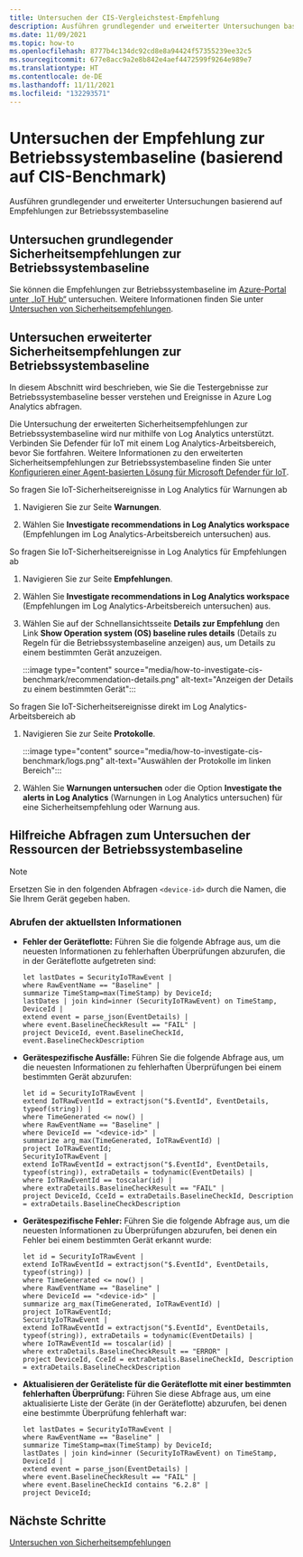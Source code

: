 ```yaml
---
title: Untersuchen der CIS-Vergleichstest-Empfehlung
description: Ausführen grundlegender und erweiterter Untersuchungen basierend auf Empfehlungen zur Betriebssystembaseline
ms.date: 11/09/2021
ms.topic: how-to
ms.openlocfilehash: 8777b4c134dc92cd8e8a94424f57355239ee32c5
ms.sourcegitcommit: 677e8acc9a2e8b842e4aef4472599f9264e989e7
ms.translationtype: HT
ms.contentlocale: de-DE
ms.lasthandoff: 11/11/2021
ms.locfileid: "132293571"
---
```

# <a name="investigate-os-baseline-based-on-cis-benchmark-recommendation"></a>Untersuchen der Empfehlung zur Betriebssystembaseline (basierend auf CIS-Benchmark)

Ausführen grundlegender und erweiterter Untersuchungen basierend auf Empfehlungen zur Betriebssystembaseline

## <a name="basic-os-baseline-security-recommendation-investigation"></a>Untersuchen grundlegender Sicherheitsempfehlungen zur Betriebssystembaseline  

Sie können die Empfehlungen zur Betriebssystembaseline im [Azure-Portal unter „IoT Hub“](https://portal.azure.com/#blade/Microsoft_Azure_IoT_Defender/IoTDefenderDashboard/Getting_Started) untersuchen. Weitere Informationen finden Sie unter [Untersuchen von Sicherheitsempfehlungen](quickstart-investigate-security-recommendations.md).

## <a name="advanced-os-baseline-security-recommendation-investigation"></a>Untersuchen erweiterter Sicherheitsempfehlungen zur Betriebssystembaseline  

In diesem Abschnitt wird beschrieben, wie Sie die Testergebnisse zur Betriebssystembaseline besser verstehen und Ereignisse in Azure Log Analytics abfragen.  

Die Untersuchung der erweiterten Sicherheitsempfehlungen zur Betriebssystembaseline wird nur mithilfe von Log Analytics unterstützt. Verbinden Sie Defender für IoT mit einem Log Analytics-Arbeitsbereich, bevor Sie fortfahren. Weitere Informationen zu den erweiterten Sicherheitsempfehlungen zur Betriebssystembaseline finden Sie unter [Konfigurieren einer Agent-basierten Lösung für Microsoft Defender für IoT](how-to-configure-agent-based-solution.md).

So fragen Sie IoT-Sicherheitsereignisse in Log Analytics für Warnungen ab

1. Navigieren Sie zur Seite **Warnungen**.

1. Wählen Sie **Investigate recommendations in Log Analytics workspace** (Empfehlungen im Log Analytics-Arbeitsbereich untersuchen) aus.

So fragen Sie IoT-Sicherheitsereignisse in Log Analytics für Empfehlungen ab

1. Navigieren Sie zur Seite **Empfehlungen**.

1. Wählen Sie **Investigate recommendations in Log Analytics workspace** (Empfehlungen im Log Analytics-Arbeitsbereich untersuchen) aus.

1. Wählen Sie auf der Schnellansichtsseite **Details zur Empfehlung** den Link **Show Operation system (OS) baseline rules details** (Details zu Regeln für die Betriebssystembaseline anzeigen) aus, um Details zu einem bestimmten Gerät anzuzeigen.

   :::image type="content" source="media/how-to-investigate-cis-benchmark/recommendation-details.png" alt-text="Anzeigen der Details zu einem bestimmten Gerät":::

So fragen Sie IoT-Sicherheitsereignisse direkt im Log Analytics-Arbeitsbereich ab

1. Navigieren Sie zur Seite **Protokolle**.

    :::image type="content" source="media/how-to-investigate-cis-benchmark/logs.png" alt-text="Auswählen der Protokolle im linken Bereich":::

1. Wählen Sie **Warnungen untersuchen** oder die Option **Investigate the alerts in Log Analytics** (Warnungen in Log Analytics untersuchen) für eine Sicherheitsempfehlung oder Warnung aus.

## <a name="useful-queries-to-investigate-the-os-baseline-resources"></a>Hilfreiche Abfragen zum Untersuchen der Ressourcen der Betriebssystembaseline

> [!Note]
> Ersetzen Sie in den folgenden Abfragen `<device-id>` durch die Namen, die Sie Ihrem Gerät gegeben haben.

### <a name="retrieve-the-latest-information"></a>Abrufen der aktuellsten Informationen

- **Fehler der Geräteflotte:** Führen Sie die folgende Abfrage aus, um die neuesten Informationen zu fehlerhaften Überprüfungen abzurufen, die in der Geräteflotte aufgetreten sind:

    ```kusto
    let lastDates = SecurityIoTRawEvent |
    where RawEventName == "Baseline" |
    summarize TimeStamp=max(TimeStamp) by DeviceId;
    lastDates | join kind=inner (SecurityIoTRawEvent) on TimeStamp, DeviceId |
    extend event = parse_json(EventDetails) |
    where event.BaselineCheckResult == "FAIL" |
    project DeviceId, event.BaselineCheckId, event.BaselineCheckDescription
    ```

- **Gerätespezifische Ausfälle:** Führen Sie die folgende Abfrage aus, um die neuesten Informationen zu fehlerhaften Überprüfungen bei einem bestimmten Gerät abzurufen:  

    ```kusto
    let id = SecurityIoTRawEvent | 
    extend IoTRawEventId = extractjson("$.EventId", EventDetails, typeof(string)) |
    where TimeGenerated <= now() |
    where RawEventName == "Baseline" |
    where DeviceId == "<device-id>" |
    summarize arg_max(TimeGenerated, IoTRawEventId) |
    project IoTRawEventId;
    SecurityIoTRawEvent |
    extend IoTRawEventId = extractjson("$.EventId", EventDetails, typeof(string)), extraDetails = todynamic(EventDetails) |
    where IoTRawEventId == toscalar(id) |
    where extraDetails.BaselineCheckResult == "FAIL" |
    project DeviceId, CceId = extraDetails.BaselineCheckId, Description = extraDetails.BaselineCheckDescription
    ```

- **Gerätespezifische Fehler:** Führen Sie die folgende Abfrage aus, um die neuesten Informationen zu Überprüfungen abzurufen, bei denen ein Fehler bei einem bestimmten Gerät erkannt wurde:

    ```kusto
    let id = SecurityIoTRawEvent |
    extend IoTRawEventId = extractjson("$.EventId", EventDetails, typeof(string)) |
    where TimeGenerated <= now() |
    where RawEventName == "Baseline" |
    where DeviceId == "<device-id>" |
    summarize arg_max(TimeGenerated, IoTRawEventId) |
    project IoTRawEventId;
    SecurityIoTRawEvent |
    extend IoTRawEventId = extractjson("$.EventId", EventDetails, typeof(string)), extraDetails = todynamic(EventDetails) |
    where IoTRawEventId == toscalar(id) |
    where extraDetails.BaselineCheckResult == "ERROR" |
    project DeviceId, CceId = extraDetails.BaselineCheckId, Description = extraDetails.BaselineCheckDescription
    ```

- **Aktualisieren der Geräteliste für die Geräteflotte mit einer bestimmten fehlerhaften Überprüfung:** Führen Sie diese Abfrage aus, um eine aktualisierte Liste der Geräte (in der Geräteflotte) abzurufen, bei denen eine bestimmte Überprüfung fehlerhaft war:  

    ```kusto
    let lastDates = SecurityIoTRawEvent |
    where RawEventName == "Baseline" |
    summarize TimeStamp=max(TimeStamp) by DeviceId;
    lastDates | join kind=inner (SecurityIoTRawEvent) on TimeStamp, DeviceId |
    extend event = parse_json(EventDetails) |
    where event.BaselineCheckResult == "FAIL" |
    where event.BaselineCheckId contains "6.2.8" |
    project DeviceId;
    ```

## <a name="next-steps"></a>Nächste Schritte

[Untersuchen von Sicherheitsempfehlungen](quickstart-investigate-security-recommendations.md)
